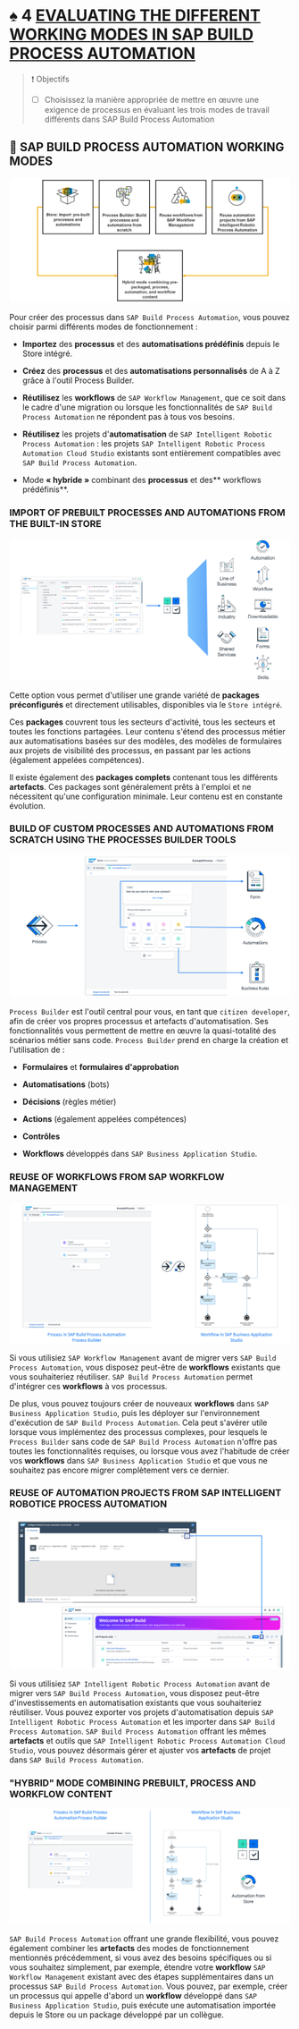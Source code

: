 # ♠ 4 [EVALUATING THE DIFFERENT WORKING MODES IN SAP BUILD PROCESS AUTOMATION](https://learning.sap.com/learning-journeys/create-processes-and-automations-with-sap-build-process-automation/evaluating-the-different-working-modes-in-sap-build-process-automation_c106dde3-fa5f-43cb-a576-8feac3dc6174)

> :exclamation: Objectifs
>
> - [ ] Choisissez la manière appropriée de mettre en œuvre une exigence de processus en évaluant les trois modes de travail différents dans SAP Build Process Automation

## :closed_book: SAP BUILD PROCESS AUTOMATION WORKING MODES

![](./assets/02_SPA_Working_Modes_002.png)

Pour créer des processus dans `SAP Build Process Automation`, vous pouvez choisir parmi différents modes de fonctionnement :

- **Importez** des **processus** et des **automatisations prédéfinis** depuis le Store intégré.

- **Créez** des **processus** et des **automatisations personnalisés** de A à Z grâce à l'outil Process Builder.

- **Réutilisez** les **workflows** de `SAP Workflow Management`, que ce soit dans le cadre d'une migration ou lorsque les fonctionnalités de `SAP Build Process Automation` ne répondent pas à tous vos besoins.

- **Réutilisez** les projets d'**automatisation** de `SAP Intelligent Robotic Process Automation` : les projets `SAP Intelligent Robotic Process Automation Cloud Studio` existants sont entièrement compatibles avec `SAP Build Process Automation`.

- Mode **« hybride »** combinant des **processus** et des** workflows prédéfinis**.

### IMPORT OF PREBUILT PROCESSES AND AUTOMATIONS FROM THE BUILT-IN STORE

![](./assets/02_SPA_Working_Modes_003.png)

Cette option vous permet d'utiliser une grande variété de **packages préconfigurés** et directement utilisables, disponibles via le `Store intégré`.

Ces **packages** couvrent tous les secteurs d'activité, tous les secteurs et toutes les fonctions partagées. Leur contenu s'étend des processus métier aux automatisations basées sur des modèles, des modèles de formulaires aux projets de visibilité des processus, en passant par les actions (également appelées compétences).

Il existe également des **packages complets** contenant tous les différents **artefacts**. Ces packages sont généralement prêts à l'emploi et ne nécessitent qu'une configuration minimale. Leur contenu est en constante évolution.

### BUILD OF CUSTOM PROCESSES AND AUTOMATIONS FROM SCRATCH USING THE PROCESSES BUILDER TOOLS

![](./assets/02_SPA_Working_Modes_004.png)

`Process Builder` est l'outil central pour vous, en tant que `citizen developer`, afin de créer vos propres processus et artefacts d'automatisation. Ses fonctionnalités vous permettent de mettre en œuvre la quasi-totalité des scénarios métier sans code. `Process Builder` prend en charge la création et l'utilisation de :

- **Formulaires** et **formulaires d'approbation**

- **Automatisations** (bots)

- **Décisions** (règles métier)

- **Actions** (également appelées compétences)

- **Contrôles**

- **Workflows** développés dans `SAP Business Application Studio`.

### REUSE OF WORKFLOWS FROM SAP WORKFLOW MANAGEMENT

![](./assets/02_SPA_Working_Modes_005.png)

Si vous utilisiez `SAP Workflow Management` avant de migrer vers `SAP Build Process Automation`, vous disposez peut-être de **workflows** existants que vous souhaiteriez réutiliser. `SAP Build Process Automation` permet d'intégrer ces **workflows** à vos processus.

De plus, vous pouvez toujours créer de nouveaux **workflows** dans `SAP Business Application Studio`, puis les déployer sur l'environnement d'exécution de `SAP Build Process Automation`. Cela peut s'avérer utile lorsque vous implémentez des processus complexes, pour lesquels le `Process Builder` sans code de `SAP Build Process Automation` n'offre pas toutes les fonctionnalités requises, ou lorsque vous avez l'habitude de créer vos **workflows** dans `SAP Business Application Studio` et que vous ne souhaitez pas encore migrer complètement vers ce dernier.

### REUSE OF AUTOMATION PROJECTS FROM SAP INTELLIGENT ROBOTICE PROCESS AUTOMATION

![](./assets/02_SPA_Working_Modes_006.png)

Si vous utilisiez `SAP Intelligent Robotic Process Automation` avant de migrer vers `SAP Build Process Automation`, vous disposez peut-être d'investissements en automatisation existants que vous souhaiteriez réutiliser. Vous pouvez exporter vos projets d'automatisation depuis `SAP Intelligent Robotic Process Automation` et les importer dans `SAP Build Process Automation`. `SAP Build Process Automation` offrant les mêmes **artefacts** et outils que `SAP Intelligent Robotic Process Automation Cloud Studio`, vous pouvez désormais gérer et ajuster vos **artefacts** de projet dans `SAP Build Process Automation`.

### "HYBRID" MODE COMBINING PREBUILT, PROCESS AND WORKFLOW CONTENT

![](./assets/02_SPA_Working_Modes_007.png)

`SAP Build Process Automation` offrant une grande flexibilité, vous pouvez également combiner les **artefacts** des modes de fonctionnement mentionnés précédemment, si vous avez des besoins spécifiques ou si vous souhaitez simplement, par exemple, étendre votre **workflow** `SAP Workflow Management` existant avec des étapes supplémentaires dans un processus `SAP Build Process Automation`. Vous pouvez, par exemple, créer un processus qui appelle d'abord un **workflow** développé dans `SAP Business Application Studio`, puis exécute une automatisation importée depuis le Store ou un package développé par un collègue.
